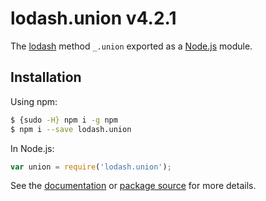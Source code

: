 # lodash.union v4.2.1

The [lodash](https://lodash.com/) method `_.union` exported as a [Node.js](https://nodejs.org/) module.

## Installation

Using npm:
```bash
$ {sudo -H} npm i -g npm
$ npm i --save lodash.union
```

In Node.js:
```js
var union = require('lodash.union');
```

See the [documentation](https://lodash.com/docs#union) or [package source](https://github.com/lodash/lodash/blob/4.2.1-npm-packages/lodash.union) for more details.
